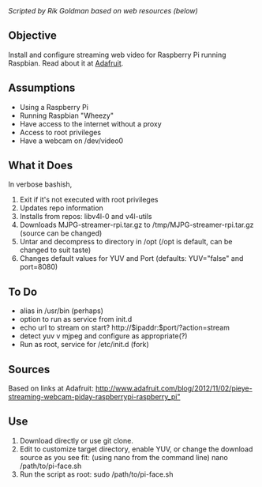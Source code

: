 <html>
<head></head><body>
<i>Scripted by Rik Goldman based on web resources (below)</i>
<h2>Objective</h2>
Install and configure streaming web video for Raspberry Pi running Raspbian. Read about it at <a href="http://www.adafruit.com/blog/2012/11/02/pieye-streaming-webcam-piday-raspberrypi-raspberry_pi/">Adafruit</a>.
<h2>Assumptions</h2>
<ul><li>Using a Raspberry Pi
	<li>Running Raspbian "Wheezy"
	<li>Have access to the internet without a proxy
	<li>Access to root privileges
	<li>Have a webcam on /dev/video0
</ul>
<h2>What it Does</h2>
In verbose bashish,
<ol>
	<li>Exit if it's not executed with root privileges
	<li>Updates repo information
	<li>Installs from repos: libv4l-0 and v4l-utils
	<li>Downloads MJPG-streamer-rpi.tar.gz to /tmp/MJPG-streamer-rpi.tar.gz (source can be changed)
	<li>Untar and decompress to directory in /opt (/opt is default, can be changed to suit taste)
	<li>Changes default values for YUV and Port (defaults: YUV="false" and port=8080)
	</ol>

<h2>To Do</h2>
<ul><li>alias in /usr/bin (perhaps)</li>
	<li>option to run as service from init.d</li>
	<li>echo url to stream on start? http://$ipaddr:$port/?action=stream</li>
	<li>detect yuv v mjpeg and configure as appropriate(?)</li>
	<li>Run as root, service for /etc/init.d (fork)
</ul>
<h2>Sources</h2>
Based on links at Adafruit: <a href="http://www.adafruit.com/blog/2012/11/02/pieye-streaming-webcam-piday-raspberrypi-raspberry_pi/">http://www.adafruit.com/blog/2012/11/02/pieye-streaming-webcam-piday-raspberrypi-raspberry_pi"</a>
<h2>Use</h2>
<ol><li>Download directly or use git clone.
	<li>Edit to customize target directory, enable YUV, or change the download source as you see fit: (using nano from the command line) nano /path/to/pi-face.sh
	<li>Run the script as root: sudo /path/to/pi-face.sh
</ol>
</body>